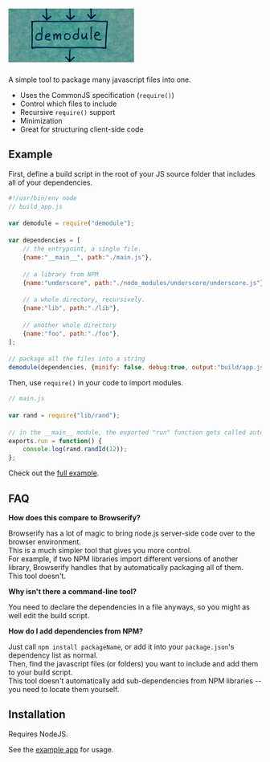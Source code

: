 # ![alt tag](https://github.com/jaekwon/demodule/raw/image/demodule.png)

A simple tool to package many javascript files into one.

* Uses the CommonJS specification (`require()`)
* Control which files to include
* Recursive `require()` support
* Minimization
* Great for structuring client-side code

## Example

First, define a build script in the root of your JS source folder that includes all of your dependencies.

```javascript
#!/usr/bin/env node
// build_app.js

var demodule = require("demodule");

var dependencies = [
    // the entrypoint, a single file.
    {name:"__main__", path:"./main.js"},

    // a library from NPM
    {name:"underscore", path:"./node_modules/underscore/underscore.js"},

    // a whole directory, recursively.
    {name:"lib", path:"./lib"},

    // another whole directory
    {name:"foo", path:"./foo"},
];

// package all the files into a string
demodule(dependencies, {minify: false, debug:true, output:"build/app.js"});
```

Then, use `require()` in your code to import modules.

```javascript
// main.js

var rand = require("lib/rand");

// in the __main__ module, the exported "run" function gets called automatically.
exports.run = function() { 
    console.log(rand.randId(12));
}; 
```

Check out the [full example](https://github.com/jaekwon/demodule/tree/master/example).
 
## FAQ

__How does this compare to Browserify?__

Browserify has a lot of magic to bring node.js server-side code over to the browser environment.<br/>
This is a much simpler tool that gives you more control.<br/>
For example, if two NPM libraries import different versions of another library, Browserify handles that by automatically packaging all of them.<br/>
This tool doesn't.

__Why isn't there a command-line tool?__

You need to declare the dependencies in a file anyways, so you might as well edit the build script.

__How do I add dependencies from NPM?__

Just call `npm install packageName`, or add it into your `package.json`'s dependency list as normal.<br/>
Then, find the javascript files (or folders) you want to include and add them to your build script.<br/>
This tool doesn't automatically add sub-dependencies from NPM libraries -- you need to locate them yourself.

## Installation

Requires NodeJS.

See the [example app](https://github.com/jaekwon/demodule/tree/master/example) for usage.
